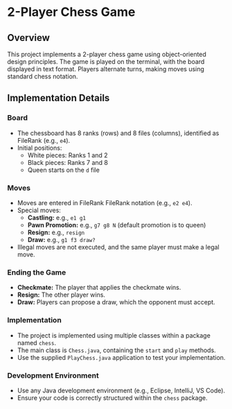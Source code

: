 # 2-Player Chess Game

## Overview

This project implements a 2-player chess game using object-oriented design principles. The game is played on the terminal, with the board displayed in text format. Players alternate turns, making moves using standard chess notation.

## Implementation Details

### Board

- The chessboard has 8 ranks (rows) and 8 files (columns), identified as FileRank (e.g., `e4`).
- Initial positions:
  - White pieces: Ranks 1 and 2
  - Black pieces: Ranks 7 and 8
  - Queen starts on the `d` file

### Moves

- Moves are entered in FileRank FileRank notation (e.g., `e2 e4`).
- Special moves:
  - **Castling:** e.g., `e1 g1`
  - **Pawn Promotion:** e.g., `g7 g8 N` (default promotion is to queen)
  - **Resign:** e.g., `resign`
  - **Draw:** e.g., `g1 f3 draw?`
- Illegal moves are not executed, and the same player must make a legal move.

### Ending the Game

- **Checkmate:** The player that applies the checkmate wins.
- **Resign:** The other player wins.
- **Draw:** Players can propose a draw, which the opponent must accept.

### Implementation

- The project is implemented using multiple classes within a package named `chess`.
- The main class is `Chess.java`, containing the `start` and `play` methods.
- Use the supplied `PlayChess.java` application to test your implementation.

### Development Environment

- Use any Java development environment (e.g., Eclipse, IntelliJ, VS Code).
- Ensure your code is correctly structured within the `chess` package.
